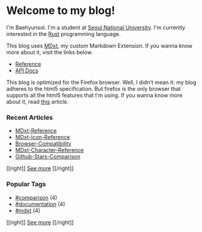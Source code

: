 # Welcome to my blog!

I'm Baehyunsol. I'm a student at [Seoul National University]. I'm currently interested in the [Rust] programming language.

This blog uses [MDxt], my custom Markdown Extension. If you wanna know more about it, visit the links below.

- [Reference]
- [API Docs]

This blog is optimized for the Firefox browser. Well, I didn't mean it: my blog adheres to the html5 specification. But firefox is the only browser that supports all the html5 features that I'm using. If you wanna know more about it, read [this](Browser-Compatibility.html) article.

[Seoul National University]: https://www.snu.ac.kr/
[MDxt]: https://github.com/baehyunsol/MDxt
[Reference]: MDxt-Reference.html
[API Docs]: https://docs.rs/mdxt/latest/mdxt/
[Rust]: https://www.rust-lang.org/

### Recent Articles


- [MDxt-Reference](MDxt-Reference.html)
- [MDxt-Icon-Reference](MDxt-Icon-Reference.html)
- [Browser-Compatibility](Browser-Compatibility.html)
- [MDxt-Character-Reference](MDxt-Character-Reference.html)
- [Github-Stars-Comparison](Github-Stars-Comparison.html)

[[right]]
[See more](Articles.html)
[[/right]]

### Popular Tags


- [#comparison](tag-comparison.html) (4)
- [#documentation](tag-documentation.html) (4)
- [#mdxt](tag-mdxt.html) (4)

[[right]]
[See more](Tags.html)
[[/right]]